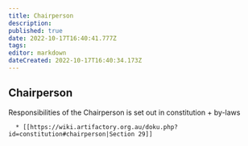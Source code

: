 ```yaml
---
title: Chairperson
description: 
published: true
date: 2022-10-17T16:40:41.777Z
tags: 
editor: markdown
dateCreated: 2022-10-17T16:40:34.173Z
---
```


## Chairperson

Responsibilities of the Chairperson is set out in constitution + by-laws

      * [[https://wiki.artifactory.org.au/doku.php?id=constitution#chairperson|Section 29]]
